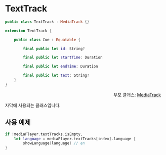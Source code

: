 # TextTrack

```swift
public class TextTrack : MediaTrack {}

extension TextTrack {

    public class Cue : Equatable {

        final public let id: String?

        final public let startTime: Duration

        final public let endTime: Duration

        final public let text: String?
    }
}
```
<div align="right">
부모 클래스: <a href="../media-track/home.md">MediaTrack</a>
</div>

자막에 사용되는 클래스입니다.

## 사용 예제
```swift
if !mediaPlayer.textTracks.isEmpty,
    let language = mediaPlayer.textTracks[index].language {
        showLanguage(language) // en
}
```
